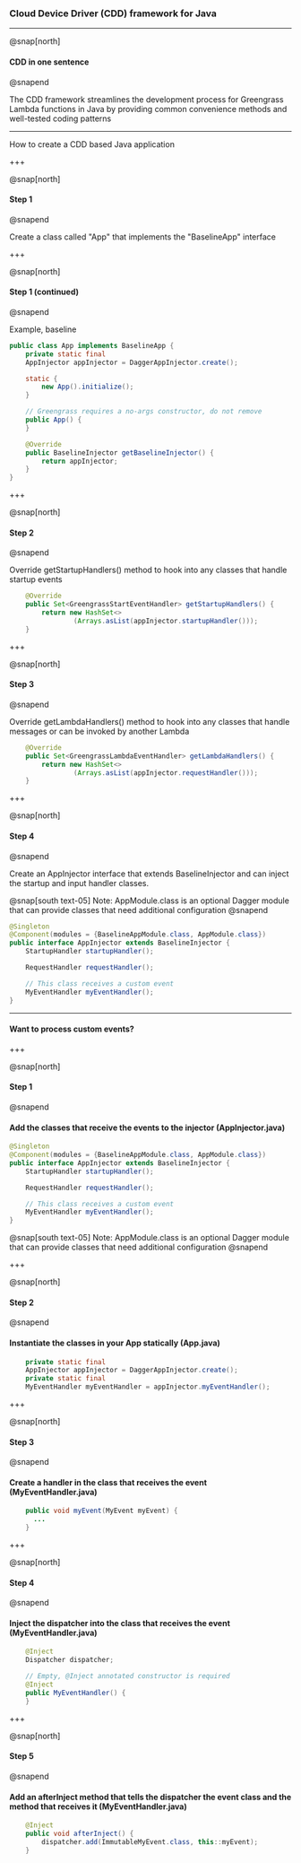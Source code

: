 ### Cloud Device Driver (CDD) framework for Java

---

@snap[north]
#### CDD in one sentence
@snapend

The CDD framework streamlines the development process for Greengrass Lambda functions in Java by providing common convenience methods and well-tested coding patterns

---

How to create a CDD based Java application

+++

@snap[north]
#### Step 1
@snapend

Create a class called "App" that implements the "BaselineApp" interface

+++

@snap[north]
#### Step 1 (continued)
@snapend

Example, baseline

```java
public class App implements BaselineApp {
    private static final
    AppInjector appInjector = DaggerAppInjector.create();

    static {
        new App().initialize();
    }

    // Greengrass requires a no-args constructor, do not remove
    public App() {
    }

    @Override
    public BaselineInjector getBaselineInjector() {
        return appInjector;
    }
}
```

+++

@snap[north]
#### Step 2
@snapend

Override getStartupHandlers() method to hook into any classes that handle startup events

```java
    @Override
    public Set<GreengrassStartEventHandler> getStartupHandlers() {
        return new HashSet<>
                (Arrays.asList(appInjector.startupHandler()));
    }
```

+++

@snap[north]
#### Step 3
@snapend

Override getLambdaHandlers() method to hook into any classes that handle messages or can be invoked by another Lambda

```java
    @Override
    public Set<GreengrassLambdaEventHandler> getLambdaHandlers() {
        return new HashSet<>
                (Arrays.asList(appInjector.requestHandler()));
    }
```

+++

@snap[north]
#### Step 4
@snapend

Create an AppInjector interface that extends BaselineInjector and can inject the startup and input handler classes.

@snap[south text-05]
Note: AppModule.class is an optional Dagger module that can provide classes that need additional configuration
@snapend

```java
@Singleton
@Component(modules = {BaselineAppModule.class, AppModule.class})
public interface AppInjector extends BaselineInjector {
    StartupHandler startupHandler();

    RequestHandler requestHandler();

    // This class receives a custom event
    MyEventHandler myEventHandler();
}
```

---

#### Want to process custom events?

+++

@snap[north]
#### Step 1
@snapend

#### Add the classes that receive the events to the injector (AppInjector.java)

```java
@Singleton
@Component(modules = {BaselineAppModule.class, AppModule.class})
public interface AppInjector extends BaselineInjector {
    StartupHandler startupHandler();

    RequestHandler requestHandler();

    // This class receives a custom event
    MyEventHandler myEventHandler();
}
```

@snap[south text-05]
Note: AppModule.class is an optional Dagger module that can provide classes that need additional configuration
@snapend

+++

@snap[north]
#### Step 2
@snapend

#### Instantiate the classes in your App statically (App.java)

```java
    private static final
    AppInjector appInjector = DaggerAppInjector.create();
    private static final
    MyEventHandler myEventHandler = appInjector.myEventHandler();
```

+++

@snap[north]
#### Step 3
@snapend

#### Create a handler in the class that receives the event (MyEventHandler.java)

```java
    public void myEvent(MyEvent myEvent) {
      ...
    }
```

+++

@snap[north]
#### Step 4
@snapend

#### Inject the dispatcher into the class that receives the event (MyEventHandler.java)

```java
    @Inject
    Dispatcher dispatcher;

    // Empty, @Inject annotated constructor is required
    @Inject
    public MyEventHandler() {
    }
```
+++

@snap[north]
#### Step 5
@snapend

#### Add an afterInject method that tells the dispatcher the event class and the method that receives it (MyEventHandler.java)

```java
    @Inject
    public void afterInject() {
        dispatcher.add(ImmutableMyEvent.class, this::myEvent);
    }
```
